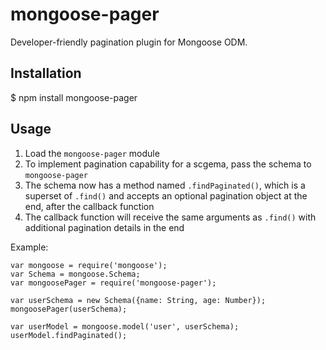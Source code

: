 mongoose-pager
==============

Developer-friendly pagination plugin for Mongoose ODM.

## Installation

   $ npm install mongoose-pager

## Usage

1. Load the `mongoose-pager` module
2. To implement pagination capability for a scgema, pass the schema to `mongoose-pager`
3. The schema now has a method named `.findPaginated()`, which is a superset of `.find()` and accepts an optional pagination object at the end, after the callback function
4. The callback function will receive the same arguments as `.find()` with additional pagination details in the end

Example:

    var mongoose = require('mongoose');
    var Schema = mongoose.Schema;
    var mongoosePager = require('mongoose-pager');

    var userSchema = new Schema({name: String, age: Number});
    mongoosePager(userSchema);

    var userModel = mongoose.model('user', userSchema);
    userModel.findPaginated();

